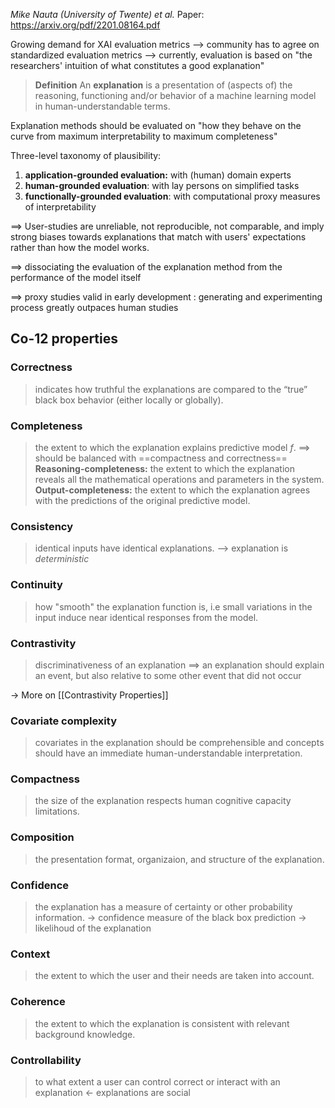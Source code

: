 *Mike Nauta (University of Twente) et al.*
Paper: https://arxiv.org/pdf/2201.08164.pdf

Growing demand for XAI evaluation metrics
--> community has to agree on standardized evaluation metrics
--> currently, evaluation is based on "the researchers' intuition of what constitutes a good explanation"

>  **Definition**
>  An **explanation** is a presentation of (aspects of) the reasoning, functioning and/or behavior of a machine learning model in human-understandable terms.

Explanation methods should be evaluated on "how they behave on the curve from maximum interpretability to maximum completeness"

Three-level taxonomy of plausibility:
1. **application-grounded evaluation:** with (human) domain experts
2. **human-grounded evaluation**: with lay persons on simplified tasks
3. **functionally-grounded evaluation**: with computational proxy measures of interpretability

==> User-studies are unreliable, not reproducible, not comparable, and imply strong biases towards explanations that match with users' expectations rather than how the model works.

==> dissociating the evaluation of the explanation method from the performance of the model itself

==> proxy studies valid in early development : generating and experimenting process greatly outpaces human studies

## Co-12 properties
### Correctness
> indicates how truthful the explanations are compared to the “true” black box behavior (either locally or globally).

### Completeness
> the extent to which the explanation explains predictive model $f$.
> ==> should be balanced with ==compactness and correctness==
> **Reasoning-completeness:** the extent to which the explanation reveals all the mathematical operations and parameters in the system.
> **Output-completeness:** the extent to which the explanation agrees with the predictions of the original predictive model.

### Consistency
> identical inputs have identical explanations. --> explanation is _deterministic_

### Continuity
> how "smooth" the explanation function is, i.e small variations in the input induce near identical responses from the model.

### Contrastivity
> discriminativeness of an explanation ==> an explanation should explain an event, but also relative to some other event that did not occur

-> More on [[Contrastivity Properties]]
### Covariate complexity
> covariates in the explanation should be comprehensible and concepts should have an immediate human-understandable interpretation.

### Compactness
> the size of the explanation respects human cognitive capacity limitations.

### Composition
> the presentation format, organizaion, and structure of the explanation.

### Confidence
> the explanation has a measure of certainty or other probability information.
> -> confidence measure of the black box prediction
> -> likelihoud of the explanation

### Context
> the extent to which the user and their needs are taken into account.

### Coherence
> the extent to which the explanation is consistent with relevant background knowledge.

### Controllability
> to what extent a user can control correct or interact with an explanation <- explanations are social






